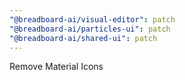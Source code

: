 ```yaml
---
"@breadboard-ai/visual-editor": patch
"@breadboard-ai/particles-ui": patch
"@breadboard-ai/shared-ui": patch
---
```


Remove Material Icons
